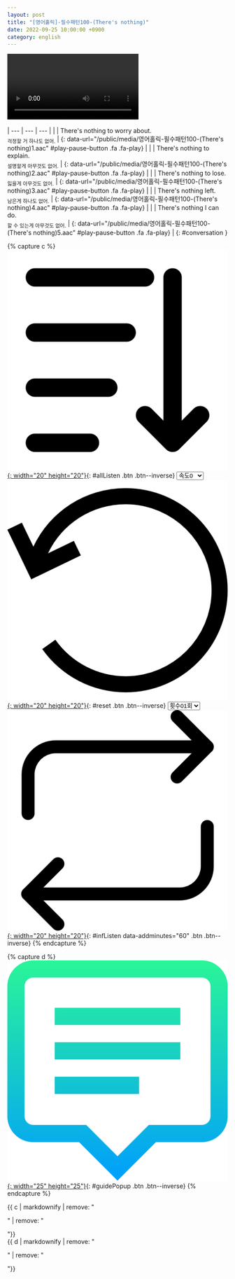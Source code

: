 ```yaml
---
layout: post
title: "[영어홀릭]-필수패턴100-(There's nothing)"
date: 2022-09-25 10:00:00 +0900
category: english
---
```


<div class="video-container">
    <video id="player" class="video-js vjs-default-skin vjs-big-play-centered" data-json="/public/json/영어홀릭-필수패턴100-(There's nothing).json"></video>
</div>

| --- | --- | --- |
| | There's nothing to worry about.<br /><sub>걱정할 거 하나도 없어.</sub> | [](#){: data-url="/public/media/영어홀릭-필수패턴100-(There's nothing)1.aac" #play-pause-button .fa .fa-play} |
| | There's nothing to explain.<br /><sub>설명할게 아무것도 없어.</sub> | [](#){: data-url="/public/media/영어홀릭-필수패턴100-(There's nothing)2.aac" #play-pause-button .fa .fa-play} |
| | There's nothing to lose.<br /><sub>잃을게 아무것도 없어.</sub> | [](#){: data-url="/public/media/영어홀릭-필수패턴100-(There's nothing)3.aac" #play-pause-button .fa .fa-play} |
| | There's nothing left.<br /><sub>남은게 하나도 없어.</sub> | [](#){: data-url="/public/media/영어홀릭-필수패턴100-(There's nothing)4.aac" #play-pause-button .fa .fa-play} |
| | There's nothing I can do.<br /><sub>할 수 있는게 아무것도 없어.</sub> | [](#){: data-url="/public/media/영어홀릭-필수패턴100-(There's nothing)5.aac" #play-pause-button .fa .fa-play} |
{: #conversation }

{% capture c %}
  [![](/public/icon/sorting-order-button.png){: width="20" height="20"}](#){: #allListen .btn .btn--inverse}
  <select id="playbackspeed">
    <option value="2.0">속도+2</option>
    <option value="1.5">속도+1</option>
    <option value="1.0" selected>속도0</option>
    <option value="0.75">속도-1</option>
    <option value="0.5">속도-2</option>
  </select>
  [![](/public/icon/reset-button.png){: width="20" height="20"}](#){: #reset .btn .btn--inverse}
  <select id="ringsToPlay">
    <option value="1">횟수01회</option>
    <option value="2">횟수02회</option>
    <option value="3">횟수03회</option>
    <option value="4">횟수04회</option>
    <option value="5">횟수05회</option>
    <option value="7">횟수07회</option>
    <option value="10">횟수10회</option>
  </select>
  [![](/public/icon/repeat-button.png){: width="20" height="20"}](#){: #infListen data-addminutes="60" .btn .btn--inverse}
{% endcapture %}

{% capture d %}
[![](/public/icon/open-popup-button.png){: width="25" height="25"}](#){: #guidePopup .btn .btn--inverse}
{% endcapture %}

<div class="bottom-bar">
  <div class="bottom-bar1"></div>
  <div class="bottom-bar2">{{ c | markdownify | remove: "<p>" | remove: "</p>"}}</div>
  <div class="bottom-bar3">{{ d | markdownify | remove: "<p>" | remove: "</p>"}}</div>
</div>